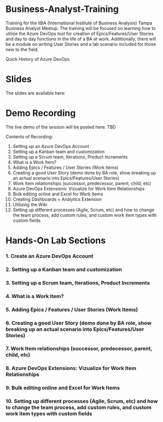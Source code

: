 # Business-Analyst-Training
Training for the IIBA (International Institute of Business Analysis) Tampa Business Analyst Meetup.  The training will be focused on learning how to utilize the Azure DevOps tool for creation of Epics/Features/User Stories and day to day functions in the life of a BA at work.  Additionally, there will be a module on writing User Stories and a lab scenario included for those new to the field. 

Quick History of Azure DevOps

# Slides
The slides are available here:

# Demo Recording
The live demo of the session will be posted here: TBD

Contents of Recording: 
1. Setting up an Azure DevOps Account
2. Setting up a Kanban team and customization
3. Setting up a Scrum team, Iterations, Product Increments
4. What is a Work Item?
5. Adding Epics / Features / User Stories (Work Items)
6. Creating a good User Story (demo done by BA role, show breaking up an actual scenario into Epics/Features/User Stories)
7. Work Item relationships (successor, predecessor, parent, child, etc)
8. Azure DevOps Extensions: Vizualize for Work Item Relationships
9. Bulk editing online and Excel for Work Items
10. Creating Dashboards + Analytics Extension
11. Utilizing the Wiki
12. Setting up different processes (Agile, Scrum, etc) and how to change the team process, add custom rules, and custom work item types with custom fields

# Hands-On Lab Sections
### 1. Create an Azure DevOps Account
### 2. Setting up a Kanban team and customization
### 3. Setting up a Scrum team, Iterations, Product Increments
### 4. What is a Work Item?
### 5. Adding Epics / Features / User Stories (Work Items)
### 6. Creating a good User Story (demo done by BA role, show breaking up an actual scenario into Epics/Features/User Stories)
### 7. Work Item relationships (successor, predecessor, parent, child, etc)
### 8. Azure DevOps Extensions: Vizualize for Work Item Relationships
### 9. Bulk editing online and Excel for Work Items
### 10. Setting up different processes (Agile, Scrum, etc) and how to change the team process, add custom rules, and custom work item types with custom fields
